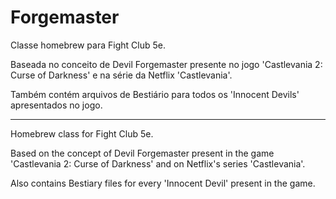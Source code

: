 # Forgemaster

Classe homebrew para Fight Club 5e.

Baseada no conceito de Devil Forgemaster presente no jogo 'Castlevania 2: Curse of Darkness' e na série da Netflix 'Castlevania'.

Também contém arquivos de Bestiário para todos os 'Innocent Devils' apresentados no jogo.

****************************************************************************************************************************************

Homebrew class for Fight Club 5e.

Based on the concept of Devil Forgemaster present in the game 'Castlevania 2: Curse of Darkness' and on Netflix's series 'Castlevania'.

Also contains Bestiary files for every 'Innocent Devil' present in the game.
